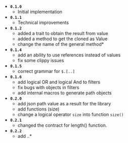 * **`0.1.0`**
  * Initial implementation
* **`0.1.1`**
  * Technical improvements
* **`0.1.2`**
  * added a trait to obtain the result from value
  * added a method to get the cloned as Value
  * change the name of the general method*
* **`0.1.4`**
  * add an ability to use references instead of values
  * fix some clippy issues
* **`0.1.5`**
  * correct grammar for `$.[..]`
* **`0.1.6`**
  * add logical OR and logical And to filters
  * fix bugs with objects in filters
  * add internal macros to generate path objects
* **`0.2.0`**
  * add json path value as a result for the library  
  * add functions (size)
  * change a logical operator `size` into function `size()`
* **`0.2.1`**
  * changed the contract for length() function.
* **`0.2.2`**
  * add ..*
